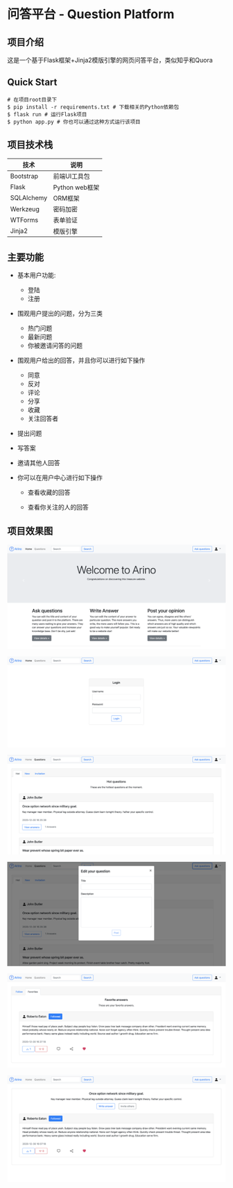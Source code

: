 # 问答平台 - Question Platform

## 项目介绍

这是一个基于Flask框架+Jinja2模版引擎的网页问答平台，类似知乎和Quora

## Quick Start

```shell
# 在项目root目录下
$ pip install -r requirements.txt # 下载相关的Python依赖包
$ flask run # 运行Flask项目
$ python app.py # 你也可以通过这种方式运行该项目
```

## 项目技术栈

| 技术       | 说明           |
| ---------- | -------------- |
| Bootstrap  | 前端UI工具包   |
| Flask      | Python web框架 |
| SQLAlchemy | ORM框架        |
| Werkzeug   | 密码加密       |
| WTForms    | 表单验证       |
| Jinja2     | 模版引擎       |

## 主要功能

* 基本用户功能:
   * 登陆
   * 注册

* 围观用户提出的问题，分为三类
   * 热门问题
   * 最新问题
   * 你被邀请问答的问题

* 围观用户给出的回答，并且你可以进行如下操作
   * 同意
   * 反对
   * 评论
   * 分享
   * 收藏
   * 关注回答者
* 提出问题
* 写答案
* 邀请其他人回答
* 你可以在用户中心进行如下操作
   * 查看收藏的回答
   
   * 查看你关注的人的回答
   

## 项目效果图

![index](docs/images/index.png)

![login](docs/images/login.png)

![questions](docs/images/questions.png)

![edit](docs/images/edit.png)

![favorite](docs/images/favorite.png)

![answers](docs/images/answers.png)

